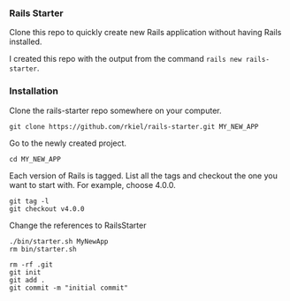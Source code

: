 ### Rails Starter

Clone this repo to quickly create new Rails application without having Rails installed.

I created this repo with the output from the command `rails new rails-starter`.

### Installation

Clone the rails-starter repo somewhere on your computer.

```unix
git clone https://github.com/rkiel/rails-starter.git MY_NEW_APP
```

Go to the newly created project.

```unix
cd MY_NEW_APP
```

Each version of Rails is tagged.  List all the tags and checkout the one you want to start with. For example, choose 4.0.0.

```unix
git tag -l
git checkout v4.0.0
```

Change the references to RailsStarter

```unix
./bin/starter.sh MyNewApp
rm bin/starter.sh
```

```unix
rm -rf .git
git init
git add .
git commit -m "initial commit"
```

